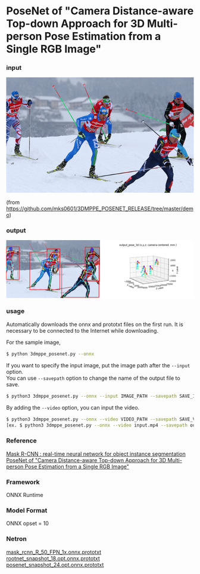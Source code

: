 # PoseNet of "Camera Distance-aware Top-down Approach for 3D Multi-person Pose Estimation from a Single RGB Image"

### input
![input image](input.jpg)

(from https://github.com/mks0601/3DMPPE_POSENET_RELEASE/tree/master/demo)

### output
![output_image](output.png)

### usage
Automatically downloads the onnx and prototxt files on the first run.
It is necessary to be connected to the Internet while downloading.

For the sample image,
``` bash
$ python 3dmppe_posenet.py --onnx
```

If you want to specify the input image, put the image path after the `--input` option.  
You can use `--savepath` option to change the name of the output file to save.
```bash
$ python3 3dmppe_posenet.py --onnx --input IMAGE_PATH --savepath SAVE_IMAGE_PATH
```

By adding the `--video` option, you can input the video.
```bash
$ python3 3dmppe_posenet.py --onnx --video VIDEO_PATH --savepath SAVE_VIDEO_PATH
[ex. $ python3 3dmppe_posenet.py --onnx --video input.mp4 --savepath output.mp]
```

### Reference

[Mask R-CNN : real-time neural network for object instance segmentation](https://github.com/onnx/models/tree/master/vision/object_detection_segmentation/mask-rcnn)
[PoseNet of "Camera Distance-aware Top-down Approach for 3D Multi-person Pose Estimation from a Single RGB Image"](https://github.com/mks0601/3DMPPE_POSENET_RELEASE)


### Framework
ONNX Runtime

### Model Format
ONNX opset = 10


### Netron

[mask_rcnn_R_50_FPN_1x.onnx.prototxt](https://netron.app/?url=https://storage.googleapis.com/ailia-models/mask_rcnn/mask_rcnn_R_50_FPN_1x.onnx.prototxt)
[rootnet_snapshot_18.opt.onnx.prototxt](https://netron.app/?url=https://storage.googleapis.com/ailia-models/3dmppe_posenet/rootnet_snapshot_18.opt.onnx.prototxt)
[posenet_snapshot_24.opt.onnx.prototxt](https://netron.app/?url=https://storage.googleapis.com/ailia-models/3dmppe_posenet/posenet_snapshot_24.opt.onnx.prototxt)
